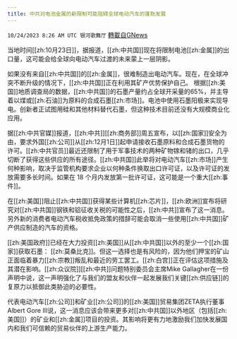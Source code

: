 ```yaml
---
title: 中共对电池金属的新限制可能阻碍全球电动汽车的蓬勃发展
---
```

`10/24/2023 8:26 AM UTC 银河歌舞厅` [轉載自GNews](https://gnews.org/articles/1873551)

当地时间[[zh:10月23日]]，据报道，[[zh:中共国]]现在将限制电池[[zh:金属]]的出口量，这可能会给全球向电动汽车过渡的未来蒙上一层阴影。

如果没有来自[[zh:中共国]]的[[zh:金属]]，很难制造出电动汽车。现在，在全球冲突不断升级的情况下，[[zh:中共国]]正在利用其矿产优势保护自己。
根据[[zh:美国]]地质调查局的数据，[[zh:中共国]]的石墨产量约占全球开采量的65%，并主导着以煤或[[zh:石油]]为原料的合成石墨[[zh:市场]]。电池中使用石墨阳极来实现导电。创新者正试图用硅和其他材料替代石墨，但这种技术目前还没有大规模商业化应用。

据[[zh:中共官媒]]报道，[[zh:中共]][[zh:商务部]]周五宣布，以[[zh:国家]]安全为由，要求外国[[zh:公司]]从[[zh:12月1日]]起申请接收石墨原料和合成石墨货物的许可。[[zh:中共官员]]最近还限制了用于军事技术的两种矿物镓和锗的出口，几乎切断了获得这些供应的所有途径。[[zh:中共国]]此举将对电动汽车[[zh:市场]]产生何种影响，取决于监管机构要求企业以何种条件换取出口许可证，以及许可证的发放需要多长时间。如果在 18 个月内发放第一批许可证，这可能是一个重大[[zh:事件]]。

在[[zh:美国]]阻止[[zh:中共国]]获得某些计算机[[zh:芯片]]，[[zh:欧洲]]宣布将研究对[[zh:中共国]]钢铁和铝征收关税的可能性之后，[[zh:中共]]宣布了这一消息。另外新的消费者电动汽车税收抵免政策的措辞可能会取消一些使用[[zh:中共国]]矿产供应制造的汽车的资格。

[[zh:美国政府]]已经在大力投资[[zh:美国]]从[[zh:中共国]]以外的至少一个[[zh:国家]]获取石墨： [[zh:莫桑比克]]。但这一选择也是有风险的，因为他们押宝的矿山正面临着暴力[[zh:宗教]]叛乱和最近的劳工罢工。[[zh:白宫]]正在评估这项措施及其潜在影响。[[zh:众议院]][[zh:中共]]问题特别委员会主席Mike Gallagher在一份声明中说，这一声明强化了与我们的盟友和伙伴一起发展我们关键[[zh:供应链]]的复原力以抵御此类胁迫的必要性。

代表电动汽车[[zh:公司]]和矿业[[zh:公司]]的[[zh:美国]]贸易集团ZETA执行董事Albert Gore III说，这一消息应该会带来更多对[[zh:中共国]]以外地区（包括[[zh:美国]]）的矿业和[[zh:金属]]项目的投资。其影响将更有力地激励我们加快发展国内和我们可信赖的贸易伙伴的上游生产能力。
